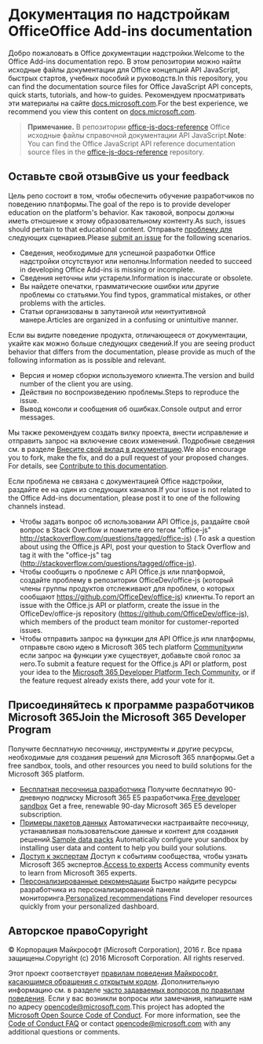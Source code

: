 # <a name="office-add-ins-documentation"></a><span data-ttu-id="1cc54-101">Документация по надстройкам Office</span><span class="sxs-lookup"><span data-stu-id="1cc54-101">Office Add-ins documentation</span></span>

<span data-ttu-id="1cc54-102">Добро пожаловать в Office документации надстройки.</span><span class="sxs-lookup"><span data-stu-id="1cc54-102">Welcome to the Office Add-ins documentation repo.</span></span> <span data-ttu-id="1cc54-103">В этом репозитории можно найти исходные файлы документации для Office концепций API JavaScript, быстрых стартов, учебных пособий и руководств.</span><span class="sxs-lookup"><span data-stu-id="1cc54-103">In this repository, you can find the documentation source files for Office JavaScript API concepts, quick starts, tutorials, and how-to guides.</span></span> <span data-ttu-id="1cc54-104">Рекомендуем просматривать эти материалы на сайте [docs.microsoft.com](https://docs.microsoft.com/office/dev/add-ins).</span><span class="sxs-lookup"><span data-stu-id="1cc54-104">For the best experience, we recommend you view this content on [docs.microsoft.com](https://docs.microsoft.com/office/dev/add-ins).</span></span>

> <span data-ttu-id="1cc54-105">**Примечание.** В репозитории [office-js-docs-reference](https://github.com/OfficeDev/office-js-docs-reference) Office исходные файлы справочной документации API JavaScript.</span><span class="sxs-lookup"><span data-stu-id="1cc54-105">**Note**: You can find the Office JavaScript API reference documentation source files in the [office-js-docs-reference](https://github.com/OfficeDev/office-js-docs-reference) repository.</span></span>

## <a name="give-us-your-feedback"></a><span data-ttu-id="1cc54-106">Оставьте свой отзыв</span><span class="sxs-lookup"><span data-stu-id="1cc54-106">Give us your feedback</span></span>

<span data-ttu-id="1cc54-107">Цель репо состоит в том, чтобы обеспечить обучение разработчиков по поведению платформы.</span><span class="sxs-lookup"><span data-stu-id="1cc54-107">The goal of the repo is to provide developer education on the platform's behavior.</span></span> <span data-ttu-id="1cc54-108">Как таковой, вопросы должны иметь отношение к этому образовательному контенту.</span><span class="sxs-lookup"><span data-stu-id="1cc54-108">As such, issues should pertain to that educational content.</span></span> <span data-ttu-id="1cc54-109">Отправьте [проблему для](https://github.com/OfficeDev/office-js-docs-pr/issues) следующих сценариев.</span><span class="sxs-lookup"><span data-stu-id="1cc54-109">Please [submit an issue](https://github.com/OfficeDev/office-js-docs-pr/issues) for the following scenarios.</span></span>

- <span data-ttu-id="1cc54-110">Сведения, необходимые для успешной разработки Office надстройки отсутствуют или неполны.</span><span class="sxs-lookup"><span data-stu-id="1cc54-110">Information needed to succeed in developing Office Add-ins is missing or incomplete.</span></span>
- <span data-ttu-id="1cc54-111">Сведения неточны или устарели.</span><span class="sxs-lookup"><span data-stu-id="1cc54-111">Information is inaccurate or obsolete.</span></span>
- <span data-ttu-id="1cc54-112">Вы найдете опечатки, грамматические ошибки или другие проблемы со статьями.</span><span class="sxs-lookup"><span data-stu-id="1cc54-112">You find typos, grammatical mistakes, or other problems with the articles.</span></span>
- <span data-ttu-id="1cc54-113">Статьи организованы в запутанной или неинтуитивной манере.</span><span class="sxs-lookup"><span data-stu-id="1cc54-113">Articles are organized in a confusing or unintuitive manner.</span></span>

<span data-ttu-id="1cc54-114">Если вы видите поведение продукта, отличающееся от документации, укайте как можно больше следующих сведений.</span><span class="sxs-lookup"><span data-stu-id="1cc54-114">If you are seeing product behavior that differs from the documentation, please provide as much of the following information as is possible and relevant.</span></span>

- <span data-ttu-id="1cc54-115">Версия и номер сборки используемого клиента.</span><span class="sxs-lookup"><span data-stu-id="1cc54-115">The version and build number of the client you are using.</span></span>
- <span data-ttu-id="1cc54-116">Действия по воспроизведению проблемы.</span><span class="sxs-lookup"><span data-stu-id="1cc54-116">Steps to reproduce the issue.</span></span>
- <span data-ttu-id="1cc54-117">Вывод консоли и сообщения об ошибках.</span><span class="sxs-lookup"><span data-stu-id="1cc54-117">Console output and error messages.</span></span>

<span data-ttu-id="1cc54-p103">Мы также рекомендуем создать вилку проекта, внести исправление и отправить запрос на включение своих изменений. Подробные сведения см. в разделе [Внесите свой вклад в документацию](Contributing.md).</span><span class="sxs-lookup"><span data-stu-id="1cc54-p103">We also encourage you to fork, make the fix, and do a pull request of your proposed changes. For details, see [Contribute to this documentation](Contributing.md).</span></span>

<span data-ttu-id="1cc54-120">Если проблема не связана с документацией Office надстройки, раздайте ее на один из следующих каналов.</span><span class="sxs-lookup"><span data-stu-id="1cc54-120">If your issue is not related to the Office Add-ins documentation, please post it to one of the following channels instead.</span></span>

- <span data-ttu-id="1cc54-121">Чтобы задать вопрос об использовании API Office.js, раздайте свой вопрос в Stack Overflow и пометите его тегом "office-js" http://stackoverflow.com/questions/tagged/office-js) (.</span><span class="sxs-lookup"><span data-stu-id="1cc54-121">To ask a question about using the Office.js API, post your question to Stack Overflow and tag it with the "office-js" tag (http://stackoverflow.com/questions/tagged/office-js).</span></span>
- <span data-ttu-id="1cc54-122">Чтобы сообщить о проблеме с API Office.js или платформой, создайте проблему в репозитории OfficeDev/office-js (который члены группы продуктов отслеживают для проблем, о которых сообщают https://github.com/OfficeDev/office-js) клиенты.</span><span class="sxs-lookup"><span data-stu-id="1cc54-122">To report an issue with the Office.js API or platform, create the issue in the OfficeDev/office-js repository (https://github.com/OfficeDev/office-js), which members of the product team monitor for customer-reported issues.</span></span>
- <span data-ttu-id="1cc54-123">Чтобы отправить запрос на функции для API Office.js или платформы, отправьте свою идею в Microsoft 365 tech platform [Community](https://techcommunity.microsoft.com/t5/microsoft-365-developer-platform/idb-p/Microsoft365DeveloperPlatform)или если запрос на функции уже существует, добавьте свой голос за него.</span><span class="sxs-lookup"><span data-stu-id="1cc54-123">To submit a feature request for the Office.js API or platform, post your idea to the [Microsoft 365 Developer Platform Tech Community](https://techcommunity.microsoft.com/t5/microsoft-365-developer-platform/idb-p/Microsoft365DeveloperPlatform), or if the feature request already exists there, add your vote for it.</span></span>

## <a name="join-the-microsoft-365-developer-program"></a><span data-ttu-id="1cc54-124">Присоединяйтесь к программе разработчиков Microsoft 365</span><span class="sxs-lookup"><span data-stu-id="1cc54-124">Join the Microsoft 365 Developer Program</span></span>

<span data-ttu-id="1cc54-125">Получите бесплатную песочницу, инструменты и другие ресурсы, необходимые для создания решений для Microsoft 365 платформы.</span><span class="sxs-lookup"><span data-stu-id="1cc54-125">Get a free sandbox, tools, and other resources you need to build solutions for the Microsoft 365 platform.</span></span>

- <span data-ttu-id="1cc54-126">[Бесплатная песочница разработчика](https://developer.microsoft.com/microsoft-365/dev-program#Subscription) Получите бесплатную 90-дневную подписку Microsoft 365 E5 разработчика.</span><span class="sxs-lookup"><span data-stu-id="1cc54-126">[Free developer sandbox](https://developer.microsoft.com/microsoft-365/dev-program#Subscription) Get a free, renewable 90-day Microsoft 365 E5 developer subscription.</span></span>
- <span data-ttu-id="1cc54-127">[Примеры пакетов данных](https://developer.microsoft.com/microsoft-365/dev-program#Sample) Автоматически настраивайте песочницу, устанавливая пользовательские данные и контент для создания решений.</span><span class="sxs-lookup"><span data-stu-id="1cc54-127">[Sample data packs](https://developer.microsoft.com/microsoft-365/dev-program#Sample) Automatically configure your sandbox by installing user data and content to help you build your solutions.</span></span>
- <span data-ttu-id="1cc54-128">[Доступ к экспертам](https://developer.microsoft.com/microsoft-365/dev-program#Experts) Доступ к событиям сообщества, чтобы узнать Microsoft 365 экспертов.</span><span class="sxs-lookup"><span data-stu-id="1cc54-128">[Access to experts](https://developer.microsoft.com/microsoft-365/dev-program#Experts) Access community events to learn from Microsoft 365 experts.</span></span>
- <span data-ttu-id="1cc54-129">[Персонализированные рекомендации](https://developer.microsoft.com/microsoft-365/dev-program#Recommendations) Быстро найдите ресурсы разработчика из персонализированной панели мониторинга.</span><span class="sxs-lookup"><span data-stu-id="1cc54-129">[Personalized recommendations](https://developer.microsoft.com/microsoft-365/dev-program#Recommendations) Find developer resources quickly from your personalized dashboard.</span></span>


## <a name="copyright"></a><span data-ttu-id="1cc54-130">Авторское право</span><span class="sxs-lookup"><span data-stu-id="1cc54-130">Copyright</span></span>

<span data-ttu-id="1cc54-p104">© Корпорация Майкрософт (Microsoft Corporation), 2016 г. Все права защищены.</span><span class="sxs-lookup"><span data-stu-id="1cc54-p104">Copyright (c) 2016 Microsoft Corporation. All rights reserved.</span></span>


<span data-ttu-id="1cc54-p105">Этот проект соответствует [правилам поведения Майкрософт, касающимся обращения с открытым кодом](https://opensource.microsoft.com/codeofconduct/). Дополнительную информацию см. в разделе [часто задаваемых вопросов по правилам поведения](https://opensource.microsoft.com/codeofconduct/faq/). Если у вас возникли вопросы или замечания, напишите нам по адресу [opencode@microsoft.com](mailto:opencode@microsoft.com).</span><span class="sxs-lookup"><span data-stu-id="1cc54-p105">This project has adopted the [Microsoft Open Source Code of Conduct](https://opensource.microsoft.com/codeofconduct/). For more information, see the [Code of Conduct FAQ](https://opensource.microsoft.com/codeofconduct/faq/) or contact [opencode@microsoft.com](mailto:opencode@microsoft.com) with any additional questions or comments.</span></span>
